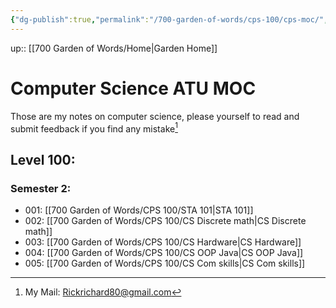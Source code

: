 ```yaml
---
{"dg-publish":true,"permalink":"/700-garden-of-words/cps-100/cps-moc/","dgHomeLink":false,"dgPassFrontmatter":false}
---
```



up:: [[700 Garden of Words/Home|Garden Home]]

# Computer Science ATU MOC

Those are my notes on computer science, please yourself to read and submit feedback if you find any mistake[^1]

## Level 100:

### Semester 2:

- 001: [[700 Garden of Words/CPS 100/STA 101|STA 101]]
- 002: [[700 Garden of Words/CPS 100/CS Discrete math|CS Discrete math]]
- 003: [[700 Garden of Words/CPS 100/CS Hardware|CS Hardware]]
- 004: [[700 Garden of Words/CPS 100/CS OOP Java|CS OOP Java]]
- 005: [[700 Garden of Words/CPS 100/CS Com skills|CS Com skills]]


[^1]: My Mail: Rickrichard80@gmail.com